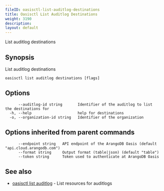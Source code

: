 ```yaml
---
fileID: oasisctl-list-auditlog-destinations
title: Oasisctl List Auditlog Destinations
weight: 3190
description: 
layout: default
---
```

List auditlog destinations

## Synopsis

List auditlog destinations

```
oasisctl list auditlog destinations [flags]
```

## Options

```
      --auditlog-id string       Identifier of the auditlog to list the destinations for
  -h, --help                     help for destinations
  -o, --organization-id string   Identifier of the organization
```

## Options inherited from parent commands

```
      --endpoint string   API endpoint of the ArangoDB Oasis (default "api.cloud.arangodb.com")
      --format string     Output format (table|json) (default "table")
      --token string      Token used to authenticate at ArangoDB Oasis
```

## See also

* [oasisctl list auditlog](oasisctl-list-auditlog)	 - List resources for auditlogs

